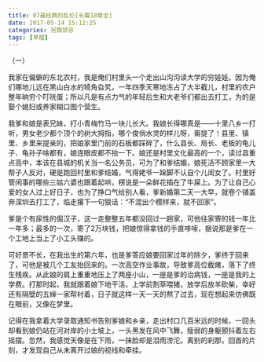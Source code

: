 ```yaml
---
title: 07最经典的乱伦[长篇18章全]
date: 2017-05-14 15:12:25
categories: 另類禁忌
tags: [草榴]
---
```

（一）

我家在偏僻的东北农村，我是俺们村里头一个走出山沟沟读大学的穷娃娃。因为俺们哪地儿远在黑山白水的犄角旮旯，一年四季天寒地冻占了大半截儿，村里的农户整年晌穷个叮咣蛋；所以凡是有点力气的年轻后生和大老爷们都出去打工，为的是娶个媳妇或养家糊口图个营生。

我爹和娘是表兄妹，打小青梅竹马一块儿长大。我娘长得哪真是——十里八乡一打听，男女老少都个顶个的树大拇指，哪个俊俏水灵的样儿呀，甭提了！县里、镇里、乡里来提亲的，把娘家里门前的石板都踩碎了，什么县长、局长、老板的龟儿子、龟孙子啥都有，娘连眼皮都不抬一下。娘还是村里文化最高的一个，读过县重点高中，本该在县城的机关当一名公务员，可为了和爹结婚，娘死活不顾家里一大帮子人反对，硬是跑回村里和爹结婚，气得姥爷一跺脚不认自个儿闺女了。村里好管闲事的哪些三姑六婆也跟着起哄，楞说是一朵鲜花插在了牛屎上。为了让自己心爱的女人过上好日子，也为了挣口气给别人看，爹新婚第二天一大早，就卷个铺盖奔深圳去打工了，临走撂下一句狠话：“不混出个模样来，就不回家”。

爹是个有尿性的倔汉子，这一走整整五年都没回过一趟家，可他往家寄的钱一年比一年多；最多的一次，寄了2万块钱，把娘惊得拿钱的手直哆嗦，据说那是爹在一个工地上当上了小工头赚的。

可好景不长，在我出生的第六年，也是爹答应娘要回家过年的除夕，爹终于回来了，可他是被几个工友抬回来的。一次高空作业事故，导致爹高位截瘫，落下了终生残疾。从此娘的肩上重重地压上了两座小山，一座是爹的治病钱，一座是我的上学费。打那时起，我就跟着娘下地干活，上学前割草喂猪，放学后放羊砍柴，幸好还有隔壁的五婶一家帮衬着，日子就这样一天一天的熬了过去，现在想起来仿佛既在眼前，又像在梦里。

记得在我拿着大学录取通知书告别爹娘和乡亲，走出村口几百米远的时候，一回头却看到娘仍站在河对岸的小土坡上，一头黑发在风中飞舞，瘦弱的身躯颤抖着左右摇摆。忽然，我感觉天像是在下雨，一抹脸却是泪雨滂沱。离别的刹那，回首的片刻，才发现自己从未离开过娘的视线和牵挂。